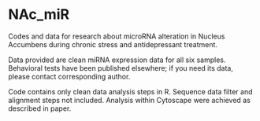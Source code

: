 # NAc_miR
Codes and data for research about microRNA alteration in Nucleus Accumbens during chronic stress and antidepressant treatment.

Data provided are clean miRNA expression data for all six samples. Behavioral tests have been published elsewhere; if you need its data, please contact corresponding author.

Code contains only clean data analysis steps in R. Sequence data filter and alignment steps not included. Analysis within Cytoscape were achieved as described in paper.
